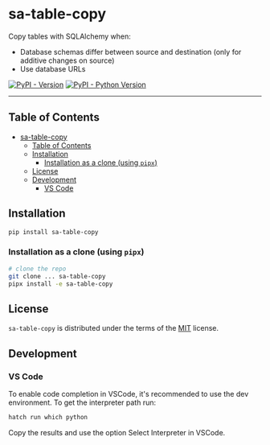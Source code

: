 # sa-table-copy

Copy tables with SQLAlchemy when:

- Database schemas differ between source and destination (only for additive changes on source)
- Use database URLs

[![PyPI - Version](https://img.shields.io/pypi/v/sa-table-copy.svg)](https://pypi.org/project/sa-table-copy)
[![PyPI - Python Version](https://img.shields.io/pypi/pyversions/sa-table-copy.svg)](https://pypi.org/project/sa-table-copy)

-----

## Table of Contents

- [sa-table-copy](#sa-table-copy)
  - [Table of Contents](#table-of-contents)
  - [Installation](#installation)
    - [Installation as a clone (using `pipx`)](#installation-as-a-clone-using-pipx)
  - [License](#license)
  - [Development](#development)
    - [VS Code](#vs-code)

## Installation

```console
pip install sa-table-copy
```

### Installation as a clone (using `pipx`)

```bash
# clone the repo
git clone ... sa-table-copy
pipx install -e sa-table-copy
```


## License

`sa-table-copy` is distributed under the terms of the [MIT](https://spdx.org/licenses/MIT.html) license.


## Development


### VS Code

To enable code completion in VSCode, it's recommended to use the dev environment. To
get the interpreter path run:

```bash
hatch run which python
```

Copy the results and use the option Select Interpreter in VSCode.
